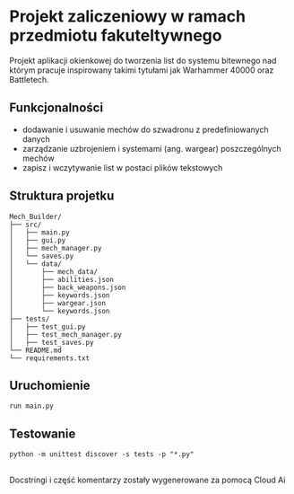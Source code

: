 # Projekt zaliczeniowy w ramach przedmiotu fakuteltywnego

Projekt aplikacji okienkowej do tworzenia list do systemu bitewnego nad którym pracuje inspirowany takimi tytułami jak Warhammer 40000 oraz Battletech.

## Funkcjonalności

- dodawanie i usuwanie mechów do szwadronu z predefiniowanych danych
- zarządzanie uzbrojeniem i systemami (ang. wargear) poszczególnych mechów
- zapisz i wczytywanie list w postaci plików tekstowych

## Struktura projetku

```
Mech_Builder/
├── src/
│   ├── main.py
│   ├── gui.py
│   ├── mech_manager.py
│   └── saves.py
│   └── data/
│       ├── mech_data/
│       ├── abilities.json
│       ├── back_weapons.json
│       ├── keywords.json
│       ├── wargear.json
│       └── keywords.json
├── tests/
│   ├── test_gui.py
│   ├── test_mech_manager.py
│   ├── test_saves.py
└── README.md
└── requirements.txt
```
## Uruchomienie
``
run main.py
``
## Testowanie
``
python -m unittest discover -s tests -p "*.py"
``
##


Docstringi i część komentarzy zostały wygenerowane za pomocą Cloud Ai